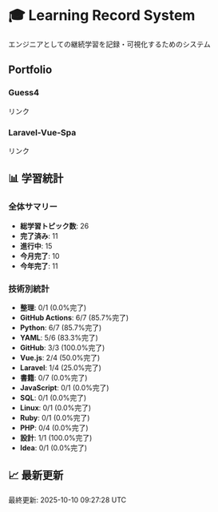 # 🎓 Learning Record System
エンジニアとしての継続学習を記録・可視化するためのシステム

## Portfolio
### Guess4
リンク
### Laravel-Vue-Spa
リンク
## 📊 学習統計

### 全体サマリー
- **総学習トピック数**: 26
- **完了済み**: 11
- **進行中**: 15
- **今月完了**: 10
- **今年完了**: 11

### 技術別統計
- **整理**: 0/1 (0.0%完了)
- **GitHub Actions**: 6/7 (85.7%完了)
- **Python**: 6/7 (85.7%完了)
- **YAML**: 5/6 (83.3%完了)
- **GitHub**: 3/3 (100.0%完了)
- **Vue.js**: 2/4 (50.0%完了)
- **Laravel**: 1/4 (25.0%完了)
- **書籍**: 0/7 (0.0%完了)
- **JavaScript**: 0/1 (0.0%完了)
- **SQL**: 0/1 (0.0%完了)
- **Linux**: 0/1 (0.0%完了)
- **Ruby**: 0/1 (0.0%完了)
- **PHP**: 0/4 (0.0%完了)
- **設計**: 1/1 (100.0%完了)
- **Idea**: 0/1 (0.0%完了)
## 📈 最新更新

最終更新: 2025-10-10 09:27:28 UTC